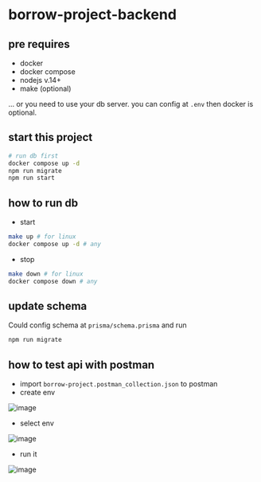# borrow-project-backend

## pre requires
- docker
- docker compose
- nodejs v.14+
- make (optional)

... or you need to use your db server. you can config at `.env` then docker is optional.

## start this project
```bash
# run db first
docker compose up -d
npm run migrate 
npm run start
```

## how to run db
- start
```bash
make up # for linux
docker compose up -d # any
```
- stop
```bash
make down # for linux
docker compose down # any
```
## update schema
Could config schema at `prisma/schema.prisma` and run
```bash
npm run migrate
```

## how to test api with postman
- import `borrow-project.postman_collection.json` to postman
- create env

![image](https://user-images.githubusercontent.com/47467214/223127584-a323123b-640a-4b29-af8f-3158b53ac524.png)
- select env

![image](https://user-images.githubusercontent.com/47467214/223127760-8a76ed4b-6e16-408d-9c61-a5d6af2cfb05.png)

- run it

![image](https://user-images.githubusercontent.com/47467214/223128181-02674bbc-93af-4171-b80d-99692fe18eaf.png)

